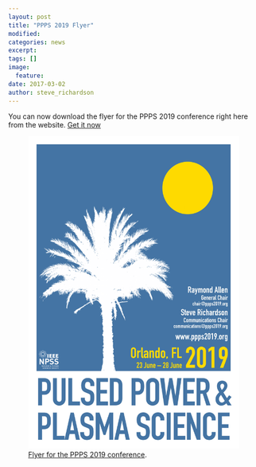 ```yaml
---
layout: post
title: "PPPS 2019 Flyer"
modified:
categories: news
excerpt:
tags: []
image:
  feature:
date: 2017-03-02
author: steve_richardson
---
```


You can now download the flyer for the PPPS 2019 conference right here from the website. [Get it now](/images/flyer.jpg)

<figure>
	<a href="/images/flyer.jpg"><img src="/images/flyer.jpg" alt="flyer"></a>
	<figcaption><a href="/images/flyer.jpg" title="PPPS 2019 Flyer">Flyer for the PPPS 2019 conference</a>.</figcaption>
</figure>